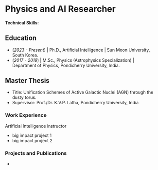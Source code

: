 # Physics and AI Researcher

#### Technical Skills: 

## Education
- (_2023 - Present_)   | Ph.D., Artificial Intelligence | Sun Moon University, South Korea.
- (_2017 - 2019_)   | M.Sc., Physics (Astrophysics Specialization) | Department of Physics, Pondicherry University, India.

## Master Thesis
* Title: Unification Schemes of Active Galactic Nuclei (AGN) through the dusty torus.
*  Supervisor: Prof./Dr. K.V.P. Latha, Pondicherry University, India

### Work Experience
Artificial Intelligence instructor
- big impact project 1
- big impact project 2

### Projects and Publications
- 
